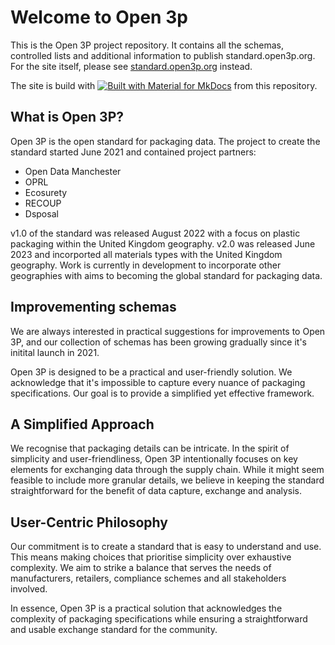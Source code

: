 # Welcome to Open 3p

This is the Open 3P project repository. It contains all the schemas, controlled lists and additional information to publish standard.open3p.org. For the site itself, please see [standard.open3p.org](https://standard.open3p.org/) instead. 

The site is build with [![Built with Material for MkDocs](https://img.shields.io/badge/Material_for_MkDocs-526CFE?style=for-the-badge&logo=MaterialForMkDocs&logoColor=white)](https://squidfunk.github.io/mkdocs-material/) from this repository.

## What is Open 3P?

Open 3P is the open standard for packaging data. The project to create the standard started June 2021 and contained project partners:

- Open Data Manchester
- OPRL
- Ecosurety
- RECOUP
- Dsposal

v1.0 of the standard was released August 2022 with a focus on plastic packaging within the United Kingdom geography.
v2.0 was released June 2023 and incorported all materials types with the United Kingdom geography.
Work is currently in development to incorporate other geographies with aims to becoming the global standard for packaging data.

## Improvementing schemas

We are always interested in practical suggestions for improvements to Open 3P, and our collection of schemas has been growing gradually since it's initital launch in 2021.

Open 3P is designed to be a practical and user-friendly solution. We acknowledge that it's impossible to capture every nuance of packaging specifications. Our goal is to provide a simplified yet effective framework.

## A Simplified Approach

We recognise that packaging details can be intricate. In the spirit of simplicity and user-friendliness, Open 3P intentionally focuses on key elements for exchanging data through the supply chain. While it might seem feasible to include more granular details, we believe in keeping the standard straightforward for the benefit of data capture, exchange and analysis.

## User-Centric Philosophy

Our commitment is to create a standard that is easy to understand and use. This means making choices that prioritise simplicity over exhaustive complexity. We aim to strike a balance that serves the needs of manufacturers, retailers, compliance schemes and all stakeholders involved.

In essence, Open 3P is a practical solution that acknowledges the complexity of packaging specifications while ensuring a straightforward and usable exchange standard for the community.